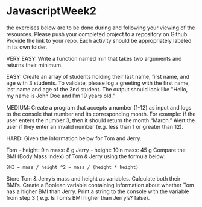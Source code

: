 # JavascriptWeek2
the exercises below are to be done during and following your viewing of the resources.  Please push your completed project to a repository on Github.  Provide the link to your repo. Each activity should be appropriately labeled in its own folder.

 

VERY EASY: Write a function named min that takes two arguments and returns their minimum.

EASY: Create an array of students holding their last name, first name, and age with 3 students. To validate, please log a greeting with the first name, last name and age of the 2nd student. The output should look like "Hello, my name is John Doe and I'm 19 years old."

MEDIUM: Create a program that accepts a number (1-12) as input and logs to the console that number and its corresponding month. For example: if the user enters the number 3, then it should return the month “March.” Alert the user if they enter an invalid number (e.g. less than 1 or greater than 12).

HARD: Given the information below for Tom and Jerry. 

Tom - height:  9in   mass: 8 g
Jerry - height: 10in mass: 45 g
Compare the BMI (Body Mass Index) of Tom & Jerry using the formula below:

    BMI = mass / height ^2 = mass / (height * height)

Store Tom & Jerry’s mass and height as variables. Calculate both their BMI’s. Create a Boolean variable containing information about whether Tom has a higher BMI than Jerry. Print a string to the console with the variable from step 3 ( e.g. Is Tom’s BMI higher than Jerry’s? false).
